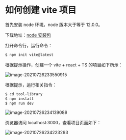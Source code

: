 # 如何创建 vite 项目

首先安装 node 环境，node 版本大于等于 12.0.0。

下载地址：[node 安装包](http://nodejs.cn/download/)

打开命令行，运行命令：

```bash
$ npm init vite@latest
```

根据提示操作，创建一个 vite + react + TS 的项目如下所示：

![image-20210726233550915](D:\code\github\Blog\vite\imgs\image-20210726233550915.png)

根据提示，运行相关指令：

```bash
$ cd tool-library
$ npm install
$ npm run dev
```

![image-20210726234139089](D:\code\github\Blog\vite\imgs\image-20210726234139089.png)

浏览器访问 localhost:3000，查看项目页面如下：

![image-20210726234223293](D:\code\github\Blog\vite\imgs\image-20210726234223293.png)

